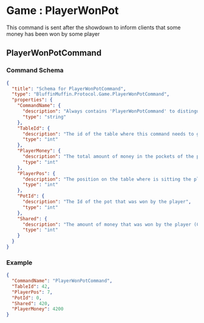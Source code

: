 # Game : PlayerWonPot

This command is sent after the showdown to inform clients that some money has been won by some player

## PlayerWonPotCommand

### Command Schema

```json
{
  "title": "Schema for PlayerWonPotCommand",
  "type": "BluffinMuffin.Protocol.Game.PlayerWonPotCommand",
  "properties": {
    "CommandName": {
      "description": "Always contains 'PlayerWonPotCommand' to distinguish the command from others.",
      "type": "string"
    },
    "TableId": {
      "description": "The id of the table where this command needs to go",
      "type": "int"
    },
    "PlayerMoney": {
      "description": "The total amount of money in the pockets of the player after winning this money",
      "type": "int"
    },
    "PlayerPos": {
      "description": "The position on the table where is sitting the player that won something",
      "type": "int"
    },
    "PotId": {
      "description": "The Id of the pot that was won by the player",
      "type": "int"
    },
    "Shared": {
      "description": "The amount of money that was won by the player (Could be a fraction of the pot if there was a split.",
      "type": "int"
    }
  }
}
```

### Example

```json
{
  "CommandName": "PlayerWonPotCommand",
  "TableId": 42,
  "PlayerPos": 7,
  "PotId": 0,
  "Shared": 420,
  "PlayerMoney": 4200
}
```

